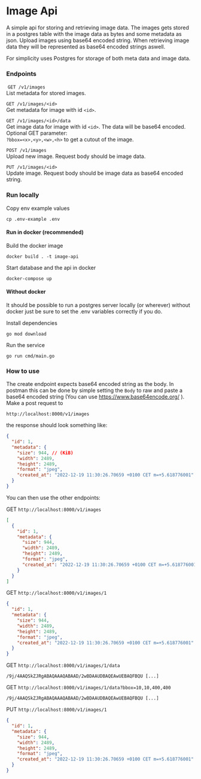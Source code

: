 # Image Api

A simple api for storing and retrieving image data. The images gets stored in a postgres table
with the image data as bytes and some metadata as json. Upload images using base64 encoded string.
When retrieving image data they will be represented as base64 encoded strings aswell.

For simplicity uses Postgres for storage of both meta data and image data.

### Endpoints

​
`GET /v1/images`  
List metadata for stored images.

`GET /v1/images/<id>`  
Get metadata for image with id `<id>`.

`GET /v1/images/<id>/data`  
Get image data for image with id `<id>`. The data will be base64 encoded.  
Optional GET parameter:  
`?bbox=<x>,<y>,<w>,<h>` to get a cutout of the image.

`POST /v1/images`  
Upload new image. Request body should be image data.

`PUT /v1/images/<id>`  
Update image. Request body should be image data as base64 encoded string.

### Run locally

Copy env example values

`cp .env-example .env`

#### Run in docker (recommended)

Build the docker image

`docker build . -t image-api`

Start database and the api in docker

`docker-compose up`

#### Without docker

It should be possible to run a postgres server locally (or wherever) without docker just be sure to
set the .env variables correctly if you do.

Install dependencies

`go mod download`

Run the service

`go run cmd/main.go`

### How to use

The create endpoint expects base64 encoded string as the body. In postman this can be done by simple setting the
`Body` to raw and paste a base64 encoded string (You can use https://www.base64encode.org/ ). Make a post request to

`http://localhost:8000/v1/images`

the response should look something like:

```json
{
  "id": 1,
  "metadata": {
    "size": 944, // (KiB)
    "width": 2489,
    "height": 2489,
    "format": "jpeg",
    "created_at": "2022-12-19 11:30:26.70659 +0100 CET m=+5.618776001"
  }
}
```

You can then use the other endpoints:

GET `http://localhost:8000/v1/images`

```json
[
  {
    "id": 1,
    "metadata": {
      "size": 944,
      "width": 2489,
      "height": 2489,
      "format": "jpeg",
      "created_at": "2022-12-19 11:30:26.70659 +0100 CET m=+5.618776001"
    }
  }
]
```

GET `http://localhost:8000/v1/images/1`

```json
{
  "id": 1,
  "metadata": {
    "size": 944,
    "width": 2489,
    "height": 2489,
    "format": "jpeg",
    "created_at": "2022-12-19 11:30:26.70659 +0100 CET m=+5.618776001"
  }
}
```

GET `http://localhost:8000/v1/images/1/data`

`/9j/4AAQSkZJRgABAQAAAQABAAD/2wBDAAUDBAQEAwUEBAQFBQU [...]`

GET `http://localhost:8000/v1/images/1/data?bbox=10,10,400,400`

`/9j/4AAQSkZJRgABAQAAAQABAAD/2wBDAAUDBAQEAwUEBAQFBQU [...]`

PUT `http://localhost:8000/v1/images/1`

```json
{
  "id": 1,
  "metadata": {
    "size": 944,
    "width": 2489,
    "height": 2489,
    "format": "jpeg",
    "created_at": "2022-12-19 11:30:26.70659 +0100 CET m=+5.618776001"
  }
}
```
